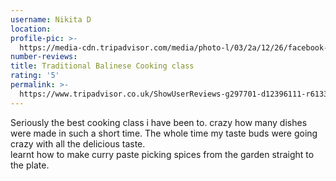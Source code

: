 ```yaml
---
username: Nikita D
location:
profile-pic: >-
  https://media-cdn.tripadvisor.com/media/photo-l/03/2a/12/26/facebook-avatar.jpg
number-reviews:
title: Traditional Balinese Cooking class
rating: '5'
permalink: >-
  https://www.tripadvisor.co.uk/ShowUserReviews-g297701-d12396111-r613334201-Tresna_Bali_Cooking_School-Ubud_Gianyar_Bali.html
---
```


Seriously the best cooking class i have been to. crazy how many dishes were made in such a short time. The whole time my taste buds were going crazy with all the delicious taste.&nbsp;<br>learnt how to make curry paste picking spices from the garden straight to the plate.